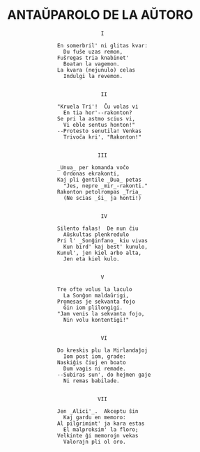 # ANTAŬPAROLO DE LA AŬTORO

                                  I

                    En somerbril' ni glitas kvar:
                      Du fuŝe uzas remon,
                    Fuŝregas tria knabinet'
                      Boatan la vagemon.
                    La kvara (nejunulo) celas
                      Indulgi la revemon.


                                  II

                    "Kruela Tri'!  Ĉu volas vi
                      En tia hor'--rakonton?
                    Se pri la astmo scius vi,
                      Vi eble sentus honton!"
                    --Protesto senutila! Venkas
                      Trivoĉa kri', "Rakonton!"


                                 III

                    _Unua_ per komanda voĉo
                      Ordonas ekrakonti,
                    Kaj pli ĝentile _Dua_ petas
                      "Jes, nepre _mir_-rakonti."
                    Rakonton petolrompas _Tria_
                      (Ne scias _ŝi_ ja honti!)


                                  IV

                    Silento falas!  De nun ĉiu
                      Aŭskultas plenkredulo
                    Pri l' _Sonĝinfano_ kiu vivas
                      Kun bird' kaj best' kunulo,
                    Kunul', jen kiel arbo alta,
                      Jen eta kiel kulo.


                                  V

                    Tre ofte volus la laculo
                      La Sonĝon maldaŭrigi,
                    Promesas je sekvanta fojo
                      Ĝin iom plilongigi.
                    "Jam venis la sekvanta fojo,
                      Nin volu kontentigi!"


                                  VI

                    Do kreskis plu la Mirlandaĵoj
                      Iom post iom, grade:
                    Naskiĝis ĉiuj en boato
                      Dum vagis ni remade.
                    --Subiras sun', do hejmen gaje
                      Ni remas babilade.


                                 VII

                    Jen _Alici'_.  Akceptu ŝin
                      Kaj gardu en memoro:
                    Al pilgrimint' ja kara estas
                      El malproksim' la floro;
                    Velkinte ĝi memorojn vekas
                      Valorajn pli ol oro.

